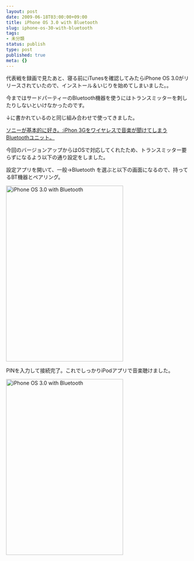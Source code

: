 ```yaml
---
layout: post
date: 2009-06-18T03:00:00+09:00
title: iPhone OS 3.0 with Bluetooth
slug: iphone-os-30-with-bluetooth
tags:
- 未分類
status: publish
type: post
published: true
meta: {}
---
```

代表戦を録画で見たあと、寝る前にiTunesを確認してみたらiPhone OS 3.0がリリースされていたので、インストール＆いじりを始めてしまいました。。

今まではサードパーティーのBluetooth機器を使うにはトランスミッターを刺したりしないといけなかったのです。

↓に書かれているのと同じ組み合わせで使ってきました。

<a href="http://kunkoku.livedoor.biz/archives/51540105.html">ソニーが基本的に好き。:iPhon 3Gをワイヤレスで音楽が聞けてしまうBluetoothユニット。</a>

今回のバージョンアップからはOSで対応してくれたため、トランスミッター要らずになるよう以下の通り設定をしました。

設定アプリを開いて、一般→Bluetooth を選ぶと以下の画面になるので、持ってるBT機器とペアリング。

<a href="http://www.flickr.com/photos/masawo/3636597840/" title="iPhone OS 3.0 with Bluetooth by masawo77, on Flickr"><img src="http://farm4.static.flickr.com/3649/3636597840_95ba139e7e_o.jpg" width="320" height="480" alt="iPhone OS 3.0 with Bluetooth" /></a>

PINを入力して接続完了。これでしっかりiPodアプリで音楽聴けました。

<a href="http://www.flickr.com/photos/masawo/3635781289/" title="iPhone OS 3.0 with Bluetooth by masawo77, on Flickr"><img src="http://farm3.static.flickr.com/2483/3635781289_c673ac2146_o.jpg" width="320" height="480" alt="iPhone OS 3.0 with Bluetooth" /></a>
